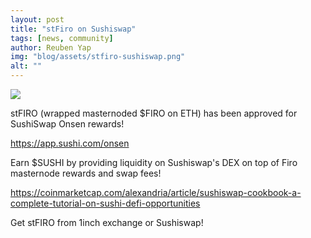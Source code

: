 ```yaml
---
layout: post
title: "stFiro on Sushiswap"
tags: [news, community]
author: Reuben Yap
img: "blog/assets/stfiro-sushiswap.png"
alt: ""
---
```


![](https://firo.org/guide/assets/stfiro-sushiswap.png)

stFIRO (wrapped masternoded $FIRO on ETH) has been approved for SushiSwap Onsen rewards!

https://app.sushi.com/onsen

Earn $SUSHI by providing liquidity on Sushiswap's DEX on top of Firo masternode rewards and swap fees!

https://coinmarketcap.com/alexandria/article/sushiswap-cookbook-a-complete-tutorial-on-sushi-defi-opportunities

Get stFIRO from 1inch exchange or Sushiswap!

